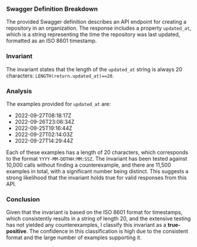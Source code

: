 ### Swagger Definition Breakdown
The provided Swagger definition describes an API endpoint for creating a repository in an organization. The response includes a property `updated_at`, which is a string representing the time the repository was last updated, formatted as an ISO 8601 timestamp.

### Invariant
The invariant states that the length of the `updated_at` string is always 20 characters: `LENGTH(return.updated_at)==20`. 

### Analysis
The examples provided for `updated_at` are:
- 2022-09-27T08:18:17Z
- 2022-09-26T23:06:34Z
- 2022-09-25T19:16:44Z
- 2022-09-27T02:14:03Z
- 2022-09-27T14:29:44Z

Each of these examples has a length of 20 characters, which corresponds to the format `YYYY-MM-DDTHH:MM:SSZ`. The invariant has been tested against 10,000 calls without finding a counterexample, and there are 11,500 examples in total, with a significant number being distinct. This suggests a strong likelihood that the invariant holds true for valid responses from this API.

### Conclusion
Given that the invariant is based on the ISO 8601 format for timestamps, which consistently results in a string of length 20, and the extensive testing has not yielded any counterexamples, I classify this invariant as a **true-positive**. The confidence in this classification is high due to the consistent format and the large number of examples supporting it.

